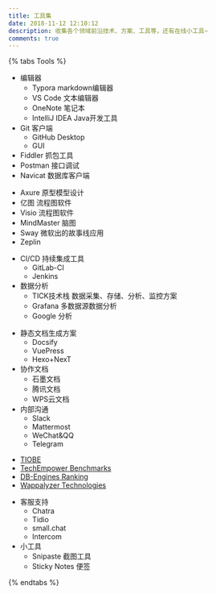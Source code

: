 ```yaml
---
title: 工具集
date: 2018-11-12 12:10:12
description: 收集各个领域前沿技术、方案、工具等，还有在线小工具~
comments: true
---
```


{% tabs Tools %}

<!-- tab Code -->
- 编辑器
  - Typora markdown编辑器
  - VS Code 文本编辑器
  - OneNote 笔记本
  - IntelliJ IDEA Java开发工具
- Git 客户端
  - GitHub Desktop
  - GUI
- Fiddler 抓包工具
- Postman 接口调试
- Navicat 数据库客户端
<!-- endtab -->

<!-- tab 产品 -->
- Axure 原型模型设计
- 亿图 流程图软件
- Visio 流程图软件
- MindMaster 脑图
- Sway 微软出的故事线应用
- Zeplin 
<!-- endtab -->

<!-- tab 运维 -->
- CI/CD 持续集成工具
  - GitLab-CI 
  - Jenkins
- 数据分析
  - TICK技术栈 数据采集、存储、分析、监控方案
  - Grafana 多数据源数据分析
  - Google 分析
<!-- endtab -->

<!-- tab 团队 -->
- 静态文档生成方案
  - Docsify
  - VuePress
  - Hexo+NexT
- 协作文档
  - 石墨文档
  - 腾讯文档
  - WPS云文档  
- 内部沟通
  - Slack
  - Mattermost
  - WeChat&QQ
  - Telegram
<!-- endtab -->

<!-- tab 排行 -->
- [TIOBE](https://www.tiobe.com/tiobe-index/)
- [TechEmpower Benchmarks](https://www.techempower.com/benchmarks/)
- [DB-Engines Ranking](https://db-engines.com/en/ranking)
- [Wappalyzer Technologies](https://www.wappalyzer.com/technologies)
<!-- endtab -->

<!-- tab 其他 -->
- 客服支持
  - Chatra
  - Tidio
  - small.chat
  - Intercom
- 小工具
  - Snipaste 截图工具
  - Sticky Notes 便签 
<!-- endtab -->

{% endtabs %}



<style type="text/css">
#tools {
  display: flex;
  justify-content: center;
  flex-wrap: wrap;
}
#tools ul.nav-tabs {
  display: block;
  text-align: center;
  width: 25%;
  max-width: 120px;
}
#tools li.tab {
  border: 0;
}
#tools li.tab.active {
  border-radius: 0.25em;
  background-color: #fc6423;
  color: #fff;
}
#tools li.tab.active a {
    color: #fff;
}
#tools .tab-content {
  width: 75%;
}
#tools .tab-pane.active {
  border: 0;
  padding: 0;
}
#tools .tab-pane.active ul {
  margin: 0;
}
</style>

